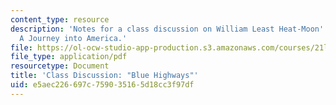 ```yaml
---
content_type: resource
description: 'Notes for a class discussion on William Least Heat-Moon''s Blue Highways:
  A Journey into America.'
file: https://ol-ocw-studio-app-production.s3.amazonaws.com/courses/21l-007-world-literatures-travel-writing-fall-2008/e5aec226697c759035165d18cc3f97df_thoughts.pdf
file_type: application/pdf
resourcetype: Document
title: 'Class Discussion: "Blue Highways"'
uid: e5aec226-697c-7590-3516-5d18cc3f97df
---
```

